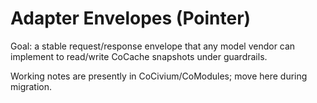 ﻿# Adapter Envelopes (Pointer)

Goal: a stable request/response envelope that any model vendor can implement to read/write CoCache snapshots under guardrails.

Working notes are presently in CoCivium/CoModules; move here during migration.
